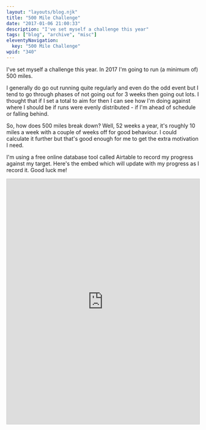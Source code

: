 ```yaml
---
layout: "layouts/blog.njk"
title: "500 Mile Challenge"
date: "2017-01-06 21:00:33"
description: "I've set myself a challenge this year"
tags: ["blog", "archive", "misc"]
eleventyNavigation:
  key: "500 Mile Challenge"
wpid: "340"
---
```


I've set myself a challenge this year. In 2017 I'm going to run (a minimum of) 500 miles.

I generally do go out running quite regularly and even do the odd event but I tend to go through phases of not going out for 3 weeks then going out lots. I thought that if I set a total to aim for then I can see how I'm doing against where I should be if runs were evenly distributed - if I'm ahead of schedule or falling behind.

So, how does 500 miles break down? Well, 52 weeks a year, it's roughly 10 miles a week with a couple of weeks off for good behaviour. I could calculate it further but that's good enough for me to get the extra motivation I need.

I'm using a free online database tool called Airtable to record my progress against my target. Here's the embed which will update with my progress as I record it. Good luck me!

<iframe class="airtable-embed" style="background: transparent; border: 1px solid #ccc;" src="https://airtable.com/embed/shrd9TDROW2ikMPQH?backgroundColor=green" width="100%" height="640" frameborder="0"></iframe>
